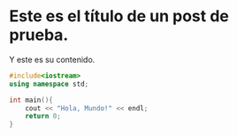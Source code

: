 # Este es el título de un post de prueba.

Y este es su contenido.

```cpp
#include<iostream>
using namespace std;

int main(){
    cout << "Hola, Mundo!" << endl;
    return 0;
}
```
